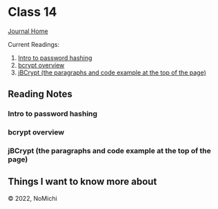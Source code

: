 # Class 14

[Journal Home](README.md)

Current Readings:

1. [Intro to password hashing](https://auth0.com/blog/hashing-passwords-one-way-road-to-security/)
2. [bcrypt overview](https://danboterhoven.medium.com/why-you-should-use-bcrypt-to-hash-passwords-af330100b861)
3. [jBCrypt (the paragraphs and code example at the top of the page)](https://www.mindrot.org/projects/jBCrypt/)

## Reading Notes

### Intro to password hashing

### bcrypt overview

### jBCrypt (the paragraphs and code example at the top of the page)

## Things I want to know more about

&copy; 2022, NoMichi
